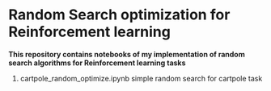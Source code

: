 # Random Search optimization for Reinforcement learning

**This repository contains notebooks of my implementation of random search algorithms for Reinforcement learning tasks**

1. cartpole_random_optimize.ipynb simple random search for cartpole task
